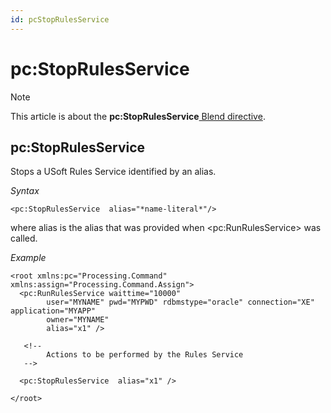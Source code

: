 ```yaml
---
id: pcStopRulesService
---
```


# pc:StopRulesService



> [!NOTE]
> This article is about the **pc:StopRulesService**[ Blend directive](/docs/Repositories/Blend%20directives).

## **pc:StopRulesService**

Stops a USoft Rules Service identified by an alias.

*Syntax*

```
<pc:StopRulesService  alias="*name-literal*"/>
```

where alias is the alias that was provided when \<pc:RunRulesService> was called.

*Example*

```language-xml
<root xmlns:pc="Processing.Command" xmlns:assign="Processing.Command.Assign">
  <pc:RunRulesService waittime="10000"
        user="MYNAME" pwd="MYPWD" rdbmstype="oracle" connection="XE" application="MYAPP"
        owner="MYNAME"
        alias="x1" />   

   <!--
        Actions to be performed by the Rules Service
   -->

  <pc:StopRulesService  alias="x1" />

</root>
```

 